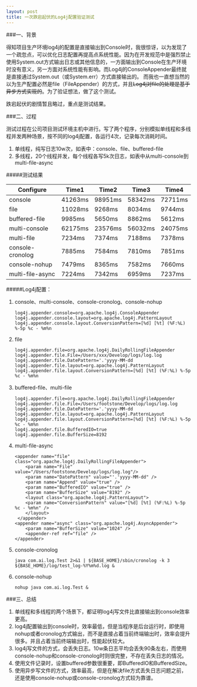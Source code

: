 ```yaml
---
layout: post
title: 一次跌宕起伏的Log4j配置验证测试
---
```


###一、背景

得知项目生产环境log4j的配置是直接输出到Console时，我很惊讶，以为发现了一个疏忽点，可以优化日志配置再提高点系统性能。因为在开发规范中是强烈禁止使用System.out方式输出日志或其他信息的，一方面输出到Console在生产环境时没有意义，另一方面对系统性能有影响。而Log4j的ConsoleAppender最终就是直接通过System.out（或System.err）方式直接输出的。
而我也一直想当然的以为生产配置必然是file（FileAppender）的方式，并且~~Log4j对file的处理是基于异步方式实现的~~。为了验证想法，做了这个测试。

跌宕起伏的剧情暂且略过，重点是测试结果。

###二、过程

测试过程在公司项目测试环境主机中进行。写了两个程序，分别模拟单线程和多线程并发两种场景，按不同的log4j配置，各运行4次，记录每次消耗时间。

1. 单线程，纯写日志10w次，如表中：console、file、buffered-file
2. 多线程，20个线程并发，每个线程各写5k次日志，如表中从multi-console到multi-file-async

#####测试结果

Configure         | Time1         | Time2        | Time3        | Time4
------------      | ------------- | ------------ | ------------ | ----------
console           | 41263ms	       | 98951ms      | 58342ms      | 72711ms
file              | 11028ms	       | 9268ms       | 8034ms       | 9744ms
buffered-file     | 9985ms	       | 5650ms       | 8862ms       | 5612ms
multi-console     | 62175ms	       | 23576ms      | 56032ms      | 24075ms
multi-file        | 7234ms	       | 7374ms       | 7188ms       | 7378ms
console-cronolog  | 7885ms	       | 7584ms       | 7810ms       | 7851ms 
console-nohup     | 7479ms	       | 8365ms       | 7582ms       | 7660ms
multi-file-async  | 7224ms	       | 7342ms       | 6959ms       | 7237ms

#####Log4j配置：

1.	console、multi-console、console-cronolog、console-nohup

	```
	log4j.appender.console=org.apache.log4j.ConsoleAppender
	log4j.appender.console.layout=org.apache.log4j.PatternLayout
	log4j.appender.console.layout.ConversionPattern=[%d] [%t] (%F:%L) %-5p %c - %m%n
	```
2.	file

	```
	log4j.appender.file=org.apache.log4j.DailyRollingFileAppender
	log4j.appender.file.File=/Users/xxx/Develop/logs/log.log
	log4j.appender.file.DatePattern='.'yyyy-MM-dd
	log4j.appender.file.layout=org.apache.log4j.PatternLayout
	log4j.appender.file.layout.ConversionPattern=[%d] [%t] (%F:%L) %-5p %c - %m%n
	```
3.	buffered-file、multi-file

	```
	log4j.appender.file=org.apache.log4j.DailyRollingFileAppender
	log4j.appender.file.File=/Users/footstone/Develop/logs/log.log
	log4j.appender.file.DatePattern='.'yyyy-MM-dd
	log4j.appender.file.layout=org.apache.log4j.PatternLayout
	log4j.appender.file.layout.ConversionPattern=[%d] [%t] (%F:%L) %-5p %c - %m%n
	log4j.appender.file.BufferedIO=true
	log4j.appender.file.BufferSize=8192
	```
4.	multi-file-async
	
	```
	<appender name="file" class="org.apache.log4j.DailyRollingFileAppender">  
		<param name="File" value="/Users/footstone/Develop/logs/log.log"/>
		<param name="DatePattern" value="'.'yyyy-MM-dd" />
		<param name="Append" value="true" />
	 	<param name="BufferedIO" value="true" />
	 	<param name="BufferSize" value="8192" />
		<layout class="org.apache.log4j.PatternLayout">
		<param name="ConversionPattern"	value="[%d] [%t] (%F:%L) %-5p %c - %m%n" />  
	 	</layout>
	 </appender>
	<appender name="async" class="org.apache.log4j.AsyncAppender">  
		<param name="BufferSize" value="1024" />
		<appender-ref ref="file" />
	</appender>
	```
5.	console-cronolog
	
	```
	java com.ai.log.Test 2>&1 | ${BASE_HOME}/sbin/cronolog -k 3 ${BASE_HOME}/log/test_log-%Y%m%d.log &
	```
6.	console-nohup
	
	```
	nohup java com.ai.log.Test &
	```

###三、总结

1.	单线程和多线程的两个场景下，都证明log4j写文件比直接输出到console效率更高。
2.	log4j配置输出到console时，效率最低，但是当程序是后台运行时，即使用nohup或者cronolog方式输出，而不是直接占着当前终端输出时，效率会提升很多。并且占着当前终端输出时，性能起伏较大。
3.	log4j写文件的方式，会丢失日志。10w条日志平均会丢失90条左右，而使用console-nohup和console-cronolog时则很完整，不存在丢失日志的情况。
4.	使用文件记录时，设置buffered参数很重要，即BufferedIO和BufferedSize。
5.	使用异步写文件的方式，效率最高，但是在解决file方式丢失日志问题之前，还是使用console-nohup或console-cronolog方式较为靠谱。

